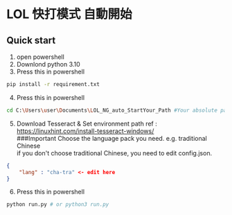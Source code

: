 # LOL 快打模式 自動開始
## Quick start
1. open powershell
2. Downlond python 3.10
3. Press this in powershell
```bash
pip install -r requirement.txt
```
4. Press this in powershell
```bash
cd C:\Users\user\Documents\LOL_NG_auto_StartYour_Path #Your absolute path of this folder
```
5. Download Tesseract & Set environment path
ref : https://linuxhint.com/install-tesseract-windows/  
###Important
Choose the language pack you need. e.g. traditional Chinese
[](https://linuxhint.com/wp-content/uploads/2022/09/How-to-Install-Tesseract-on-Windows-8.png)  
if you don't choose traditional Chinese, you need to edit config.json.
```json
{
    "lang" : "cha-tra" <- edit here
}
```

6. Press this in powershell
```bash
python run.py # or python3 run.py
```